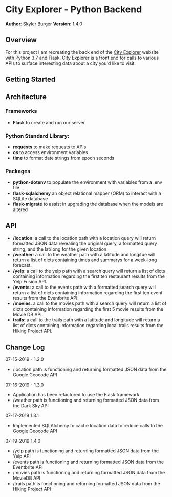 # City Explorer - Python Backend

**Author**: Skyler Burger
**Version**: 1.4.0

## Overview
For this project I am recreating the back end of the [City Explorer](https://codefellows.github.io/code-301-guide/curriculum/city-explorer-app/front-end/) website with Python 3.7 and Flask. City Explorer is a front end for calls to various APIs to surface interesting data about a city you'd like to visit.

## Getting Started
<!-- What are the steps that a user must take in order to build this app on their own machine and get it running? -->

## Architecture
### Frameworks
- **Flask** to create and run our server

### Python Standard Library:
- **requests** to make requests to APIs
- **os** to access environment variables
- **time** to format date strings from epoch seconds

### Packages
- **python-dotenv** to populate the environment with variables from a .env file
- **flask-sqlalchemy** an object relational mapper (ORM) to interact with a SQLite database
- **flask-migrate** to assist in upgrading the database when the models are altered

## API
- **/location**: a call to the location path with a location query will return formatted JSON data revealing the original query, a formatted query string, and the lat/long for the given location.
- **/weather**: a call to the weather path with a latitude and longitue will return a list of dicts containing times and summarys for a week-long forecast.
- **/yelp**: a call to the yelp path with a search query will return a list of dicts containing information regarding the first ten restaurant results from the Yelp Fusion API.
- **/events**: a call to the events path with a formatted search query will return a list of dicts containing information regarding the first ten event results from the Eventbrite API.
- **/movies**: a call to the movies path with a search query will return a list of dicts containing information regarding the first 5 movie results from the Movie DB API.
- **trails**: a call to the trails path with a latitude and longitude will return a list of dicts containing information regarding local trails results from the Hiking Project API.

## Change Log
07-15-2019 - 1.2.0
- /location path is functioning and returning formatted JSON data from the Google Geocode API

07-16-2019 - 1.3.0
- Application has been refactored to use the Flask framework
- /weather path is functioning and returning formatted JSON data from the Dark Sky API

07-17-2019 1.3.1
- Implemented SQLAlchemy to cache location data to reduce calls to the Google Geocode API

07-19-2019 1.4.0
- /yelp path is functioning and returning formatted JSON data from the Yelp API
- /events path is functioning and returning formatted JSON data from the Eventbrite API
- /movies path is functioning and returning formatted JSON data from the MovieDB API
- /trails path is functioning and returning formatted JSON data from the Hiking Project API
